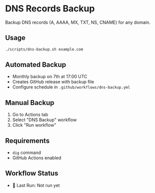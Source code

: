 # DNS Records Backup

Backup DNS records (A, AAAA, MX, TXT, NS, CNAME) for any domain.

## Usage

```bash
./scripts/dns-backup.sh example.com
```

## Automated Backup
- Monthly backup on 7th at 17:00 UTC
- Creates GitHub release with backup file
- Configure schedule in `.github/workflows/dns-backup.yml`

## Manual Backup
1. Go to Actions tab
2. Select "DNS Backup" workflow
3. Click "Run workflow"

## Requirements
- `dig` command
- GitHub Actions enabled 

## Workflow Status
- 🔄 Last Run: Not run yet 